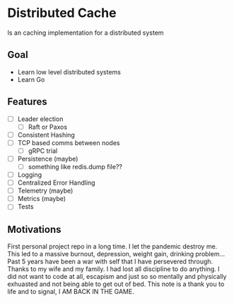 # Distributed Cache

Is an caching implementation for a distributed system

## Goal

- Learn low level distributed systems
- Learn Go

## Features

- [ ] Leader election
  - [ ] Raft or Paxos
- [ ] Consistent Hashing
- [ ] TCP based comms between nodes
  - [ ] gRPC trial
- [ ] Persistence (maybe)
  - [ ] something like redis.dump file??
- [ ] Logging
- [ ] Centralized Error Handling
- [ ] Telemetry (maybe)
- [ ] Metrics (maybe)
- [ ] Tests

## Motivations

First personal project repo in a long time. I let the pandemic destroy me. This led to a massive burnout, depression, weight gain, drinking problem... Past 5 years have been a war with self that I have persevered through. Thanks to my wife and my family. I had lost all discipline to do anything. I did not want to code at all, escapism and just so so mentally and physically exhuasted and not being able to get out of bed. This note is a thank you to life and to signal, I AM BACK IN THE GAME.
